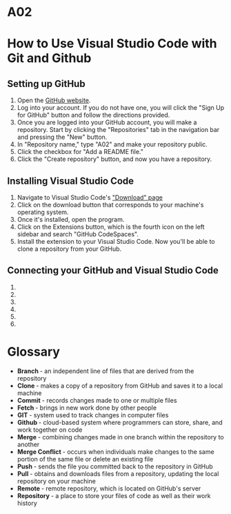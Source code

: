 # A02
<h1> How to Use Visual Studio Code with Git and Github </h1>
    <h2> Setting up GitHub </h2>
    <p> 
            <ol>
                <li> Open the <a href = 'https://github.com/'> GitHub website</a>. </li>
                <li> Log into your account. If you do not have one, you will click the "Sign Up for GitHub" button and follow the directions provided. </li>
                <li> Once you are logged into your GitHub account, you will make a repository. Start by clicking the "Repositories" tab in the navigation bar and pressing the "New" button. </li>
                <li> In "Repository name," type "A02" and make your repository public. </li>
                <li> Click the checkbox for "Add a README file." </li>
                <li> Click the "Create repository" button, and now you have a repository. </li>
            </ol>
        </p>    
    <h2> Installing Visual Studio Code </h2>
        <p> 
            <ol>
                <li> Navigate to Visual Studio Code's <a href = 'https://code.visualstudio.com/download'>"Download" page </a> </li>
                <li> Click on the download button that corresponds to your machine's operating system. </li>
                <li> Once it's installed, open the program. </li>
                <li> Click on the Extensions button, which is the fourth icon on the left sidebar and search "GitHub CodeSpaces". </li>
                <li> Install the extension to your Visual Studio Code. Now you'll be able to clone a repository from your GitHub. </li>
            </ol>
        </p>    
    <h2> Connecting your GitHub and Visual Studio Code </h2>
        <p> 
            <ol>
                <li> </li>
                <li> </li>
                <li> </li>
                <li> </li>
                <li> </li>
                <li> </li>
            </ol>
        </p>  
    

<h1> Glossary </h1>
<p>
    <ul>
        <li> <strong> Branch </strong> - an independent line of files that are derived from the repository </li>
        <li> <strong> Clone </strong> - makes a copy of a repository from GitHub and saves it to a local machine </li>
        <li> <strong> Commit </strong> - records changes made to one or multiple files </li>
        <li> <strong> Fetch </strong> - brings in new work done by other people</li>
        <li> <strong> GIT </strong> - system used to track changes in computer files</li>
        <li> <strong> Github </strong> - cloud-based system where programmers can store, share, and work together on code </li>
        <li> <strong> Merge </strong> - combining changes made in one branch within the repository to another </li>
        <li> <strong> Merge Conflict </strong> - occurs when individuals make changes to the same portion of the same file or delete an existing file </li>
        <li> <strong> Push </strong> - sends the file you committed back to the repository in GitHub </li>
        <li> <strong> Pull </strong> - obtains and downloads files from a repository, updating the local repository on your machine </li>
        <li> <strong> Remote </strong> - remote repository, which is located on GitHub's server </li>
        <li> <strong> Repository </strong> - a place to store your files of code as well as their work history </li>
    </ul>
</p>

